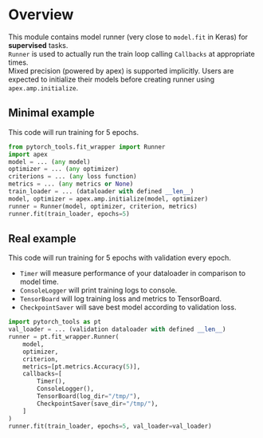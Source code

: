 # Overview
This module contains model runner (very close to `model.fit` in Keras) for **supervised** tasks.  
`Runner` is used to actually run the train loop calling `Callbacks` at appropriate times.  
Mixed precision (powered by apex) is supported implicitly. Users are expected to initialize their models before creating runner using `apex.amp.initialize`.

## Minimal example
This code will run training for 5 epochs.
```python
from pytorch_tools.fit_wrapper import Runner
import apex
model = ... (any model)
optimizer = ... (any optimizer)
criterions = ... (any loss function)
metrics = ... (any metrics or None)
train_loader = ... (dataloader with defined __len__)
model, optimizer = apex.amp.initialize(model, optimizer)
runner = Runner(model, optimizer, criterion, metrics)
runner.fit(train_loader, epochs=5)
```

## Real example 
This code will run training for 5 epochs with validation every epoch. 
* `Timer` will measure performance of your dataloader in comparison to model time. 
* `ConsoleLogger` will print training logs to console. 
* `TensorBoard` will log training loss and metrics to TensorBoard. 
* `CheckpointSaver` will save best model according to validation loss.
```python
import pytorch_tools as pt
val_loader = ... (validation dataloader with defined __len__)
runner = pt.fit_wrapper.Runner(
    model,
    optimizer,
    criterion,
    metrics=[pt.metrics.Accuracy(5)],
    callbacks=[
        Timer(),
        ConsoleLogger(),
        TensorBoard(log_dir="/tmp/"),
        CheckpointSaver(save_dir="/tmp/"),
    ]
)
runner.fit(train_loader, epochs=5, val_loader=val_loader)
```